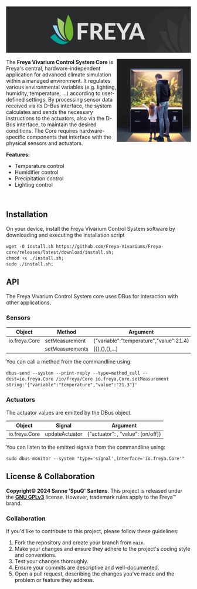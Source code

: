 ![Edgeberry banner](documentation/Freya_banner.png)

<img src="documentation/vivarium.png" align="right" width="40%"/>

The **Freya Vivarium Control System Core** is Freya's central, hardware-independent application for advanced climate simulation within a managed environment. It regulates various environmental variables (e.g. lighting, humidity, temperature, ...) according to user-defined settings. By processing sensor data received via its D-Bus interface, the system calculates and sends the necessary instructions to the actuators, also via the D-Bus interface, to maintain the desired conditions. The Core requires hardware-specific components that interface with the physical sensors and actuators.

**Features:**
- Temperature control
- Humidifier control
- Precipitation control
- Lighting control

<br clear="right"/>

## Installation
On your device, install the Freya Vivarium Control System software by downloading and executing the installation script
```
wget -O install.sh https://github.com/Freya-Vivariums/Freya-core/releases/latest/download/install.sh;
chmod +x ./install.sh;
sudo ./install.sh;
```

## API
The Freya Vivarium Control System core uses DBus for interaction with other applications.
### Sensors

| Object        | Method         | Argument                                | Returns      |
|---------------|----------------|-----------------------------------------|--------------|
| io.freya.Core | setMeasurement | {"variable":"temperature","value":21.4} |              |
|               | setMeasurements| [{},{},{},...]                          |              |

You can call a method from the commandline using:
```
dbus-send --system --print-reply --type=method_call --dest=io.freya.Core /io/freya/Core io.freya.Core.setMeasurement string:'{"variable":"temperature","value":"21.3"}'
```
### Actuators
The actuator values are emitted by the DBus object.

| Object        | Signal         | Argument                                |
|---------------|----------------|-----------------------------------------|
| io.freya.Core | updateActuator | {"actuator": , "value": [on/off]}       |

You can listen to the emitted signals from the commandline using:
```
sudo dbus-monitor --system "type='signal',interface='io.freya.Core'"
```


## License & Collaboration
**Copyright© 2024 Sanne 'SpuQ' Santens**. This project is released under the [**GNU GPLv3**](https://www.gnu.org/licenses/gpl-3.0.en.html) license. However, trademark rules apply to the Freya™ brand.

### Collaboration

If you'd like to contribute to this project, please follow these guidelines:
1. Fork the repository and create your branch from `main`.
2. Make your changes and ensure they adhere to the project's coding style and conventions.
3. Test your changes thoroughly.
4. Ensure your commits are descriptive and well-documented.
5. Open a pull request, describing the changes you've made and the problem or feature they address.